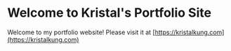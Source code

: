 # Welcome to Kristal's Portfolio Site

Welcome to my portfolio website! Please visit it at [https://kristalkung.com](https://kristalkung.com)

